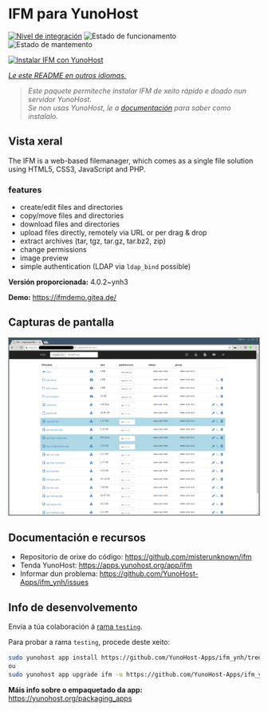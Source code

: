 <!--
NOTA: Este README foi creado automáticamente por <https://github.com/YunoHost/apps/tree/master/tools/readme_generator>
NON debe editarse manualmente.
-->

# IFM para YunoHost

[![Nivel de integración](https://dash.yunohost.org/integration/ifm.svg)](https://dash.yunohost.org/appci/app/ifm) ![Estado de funcionamento](https://ci-apps.yunohost.org/ci/badges/ifm.status.svg) ![Estado de mantemento](https://ci-apps.yunohost.org/ci/badges/ifm.maintain.svg)

[![Instalar IFM con YunoHost](https://install-app.yunohost.org/install-with-yunohost.svg)](https://install-app.yunohost.org/?app=ifm)

*[Le este README en outros idiomas.](./ALL_README.md)*

> *Este paquete permíteche instalar IFM de xeito rápido e doado nun servidor YunoHost.*  
> *Se non usas YunoHost, le a [documentación](https://yunohost.org/install) para saber como instalalo.*

## Vista xeral

The IFM is a web-based filemanager, which comes as a single file solution using HTML5, CSS3, JavaScript and PHP. 

### features

- create/edit files and directories
- copy/move files and directories
- download files and directories
- upload files directly, remotely via URL or per drag & drop
- extract archives (tar, tgz, tar.gz, tar.bz2, zip)
- change permissions
- image preview
- simple authentication (LDAP via `ldap_bind` possible)


**Versión proporcionada:** 4.0.2~ynh3

**Demo:** <https://ifmdemo.gitea.de/>

## Capturas de pantalla

![Captura de pantalla de IFM](./doc/screenshots/ifm_screenshot.png)

## Documentación e recursos

- Repositorio de orixe do código: <https://github.com/misterunknown/ifm>
- Tenda YunoHost: <https://apps.yunohost.org/app/ifm>
- Informar dun problema: <https://github.com/YunoHost-Apps/ifm_ynh/issues>

## Info de desenvolvemento

Envía a túa colaboración á [rama `testing`](https://github.com/YunoHost-Apps/ifm_ynh/tree/testing).

Para probar a rama `testing`, procede deste xeito:

```bash
sudo yunohost app install https://github.com/YunoHost-Apps/ifm_ynh/tree/testing --debug
ou
sudo yunohost app upgrade ifm -u https://github.com/YunoHost-Apps/ifm_ynh/tree/testing --debug
```

**Máis info sobre o empaquetado da app:** <https://yunohost.org/packaging_apps>
